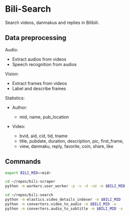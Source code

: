 # Bili-Search

Search videos, danmakus and replies in Bilibili.

## Data preprocessing

Audio:

- Extract audios from videos
- Speech recognition from audios

Vision:

- Extract frames from videos
- Label and describe frames

Statistics:

- Author:
  - mid, name, pub_location

- Video:
  - bvid, aid, cid, tid, tname
  - title, pubdate, duraiton, description, pic, first_frame, 
  - view, danmaku, reply, favorite, coin, share, like

## Commands

```sh
export BILI_MID=<mid>

cd ~/repos/bili-scraper
python -m workers.user_worker -p -v -d -od -m $BILI_MID

cd ~/repos/bili-search
python -m elastics.video_details_indexer -m $BILI_MID
python -m converters.video_to_audio -m $BILI_MID -o
python -m converters.audio_to_subtitle -m $BILI_MID -o
```